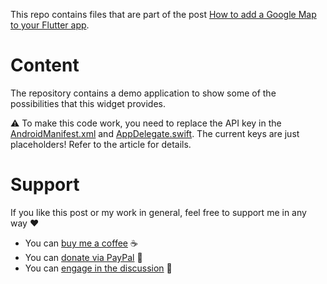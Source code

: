 This repo contains files that are part of the post [How to add a Google Map to your Flutter app](https://xeladu.medium.com).

# Content

The repository contains a demo application to show some of the possibilities that this widget provides.

⚠ To make this code work, you need to replace the API key in the [AndroidManifest.xml](https://github.com/xeladu/flutter_google_maps/blob/main/android/app/src/main/AndroidManifest.xml) and [AppDelegate.swift](https://github.com/xeladu/flutter_google_maps/blob/main/ios/Runner/AppDelegate.swift). The current keys are just placeholders! Refer to the article for details.

# Support

If you like this post or my work in general, feel free to support me in any way ❤

- You can [buy me a coffee](https://www.buymeacoffee.com/xeladu) ☕
- You can [donate via PayPal](https://www.paypal.com/donate/?hosted_button_id=JPWK39GGPAAFQ) 🎁
- You can [engage in the discussion](https://xeladu.medium.com) 📣
